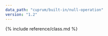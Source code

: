 ```yaml
---
data_path: "cuprum/built-in/null-operation"
version: "1.2"
---
```


{% include reference/class.md %}
